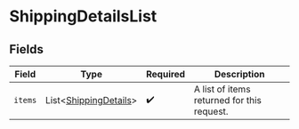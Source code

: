 # ShippingDetailsList


## Fields

| Field                                                                | Type                                                                 | Required                                                             | Description                                                          |
| -------------------------------------------------------------------- | -------------------------------------------------------------------- | -------------------------------------------------------------------- | -------------------------------------------------------------------- |
| `items`                                                              | List\<[ShippingDetails](../../models/components/ShippingDetails.md)> | :heavy_check_mark:                                                   | A list of items returned for this request.                           |